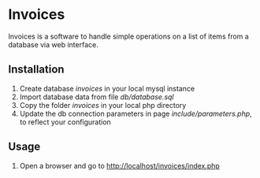 # Invoices

Invoices is a software to handle simple operations on a list of items from a database via web interface.

## Installation

1. Create database *invoices* in your local mysql instance
2. Import database data from file *db/database.sql*
3. Copy the folder *invoices* in your local php directory
4. Update the db connection parameters in page *include/parameters.php*, to reflect your configuration

## Usage

1. Open a browser and go to [http://localhost/invoices/index.php](http://localhost/invoices/index.php)
